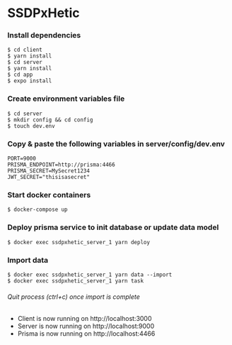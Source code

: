 # SSDPxHetic

### Install dependencies
```shell
$ cd client
$ yarn install
$ cd server
$ yarn install
$ cd app
$ expo install
```

### Create environment variables file
```shell
$ cd server
$ mkdir config && cd config
$ touch dev.env
```

### Copy & paste the following variables in server/config/dev.env
```env
PORT=9000
PRISMA_ENDPOINT=http://prisma:4466
PRISMA_SECRET=MySecret1234
JWT_SECRET="thisisasecret"
```

### Start docker containers
```shell
$ docker-compose up
```

### Deploy prisma service to init database or update data model
```shell
$ docker exec ssdpxhetic_server_1 yarn deploy
```

### Import data

```shell
$ docker exec ssdpxhetic_server_1 yarn data --import
$ docker exec ssdpxhetic_server_1 yarn task
```

###### Quit process (ctrl+c) once import is complete

- Client is now running on http://localhost:3000
- Server is now running on http://localhost:9000
- Prisma is now running on http://localhost:4466

